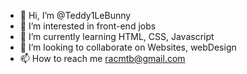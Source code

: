 - 👋 Hi, I’m @Teddy1LeBunny
- 👀 I’m interested in front-end jobs
- 🌱 I’m currently learning HTML, CSS, Javascript
- 💞️ I’m looking to collaborate on Websites, webDesign
- 📫 How to reach me racmtb@gmail.com

<!---
Teddy1LeBunny/Teddy1LeBunny is a ✨ special ✨ repository because its `README.md` (this file) appears on your GitHub profile.
You can click the Preview link to take a look at your changes.
--->

